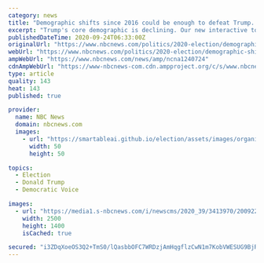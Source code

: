 ```yaml
---
category: news
title: "Demographic shifts since 2016 could be enough to defeat Trump. But it's complicated."
excerpt: "Trump's core demographic is declining. Our new interactive tool lets readers test how changes to the U.S. electorate might affect the election."
publishedDateTime: 2020-09-24T06:33:00Z
originalUrl: "https://www.nbcnews.com/politics/2020-election/demographic-shifts-2016-could-be-enough-defeat-trump-it-s-n1240724"
webUrl: "https://www.nbcnews.com/politics/2020-election/demographic-shifts-2016-could-be-enough-defeat-trump-it-s-n1240724"
ampWebUrl: "https://www.nbcnews.com/news/amp/ncna1240724"
cdnAmpWebUrl: "https://www-nbcnews-com.cdn.ampproject.org/c/s/www.nbcnews.com/news/amp/ncna1240724"
type: article
quality: 143
heat: 143
published: true

provider:
  name: NBC News
  domain: nbcnews.com
  images:
    - url: "https://smartableai.github.io/election/assets/images/organizations/nbcnews.com-50x50.jpg"
      width: 50
      height: 50

topics:
  - Election
  - Donald Trump
  - Democratic Voice

images:
  - url: "https://media1.s-nbcnews.com/i/newscms/2020_39/3413970/200922-swing-the-election-trump-biden-cs_d6a2976d497ec7b751ab37bb3c6af8c0.jpg"
    width: 2500
    height: 1400
    isCached: true

secured: "i3ZDqXoeOS3Q2+TmS0/lQasbbOFC7WRDzjAmHqgflzCwN1m7KobVWESUG9BjRu3sHG/+ChcLfE6UL3hh8SY9Av9cS30SYLC7BZWahA2bQjJXVJIBP66V5TPRDZchzBUsIDqXdShUsfVontYg84E4xrwrhf6GZFOA9GtUh0FYzG06/z4UOrzNaKE9KwrKW0+Y1rVTGXU0bGb9S/SSpeoYt0+L1amEKM3h8UQ8lED9f2FipxTgqXo4QgAQE4wZMVNYgLznQDWLsACgdivKYiqZrB7baI8FQGVatxbN+DiuwSvBDuSZ28P0ISmxSGqQWrFFFnh82nI0sl8TM50DSu+y9XrZHIEubVLMjVjpMVIy8Q0=;bJdWs7G4iPEAaRnoXyoa6w=="
---
```


